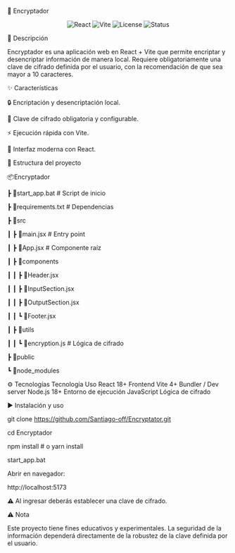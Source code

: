 🔐 Encryptador
<p align="center"> <img src="https://img.shields.io/badge/React-18+-blue.svg" alt="React"/> <img src="https://img.shields.io/badge/Vite-4+-purple.svg" alt="Vite"/> <img src="https://img.shields.io/badge/License-MIT-green.svg" alt="License"/> <img src="https://img.shields.io/badge/Status-Active-brightgreen.svg" alt="Status"/> </p>

📖 Descripción

Encryptador es una aplicación web en React + Vite que permite encriptar y desencriptar información de manera local.
Requiere obligatoriamente una clave de cifrado definida por el usuario, con la recomendación de que sea mayor a 10 caracteres.


✨ Características


🔒 Encriptación y desencriptación local.


🔑 Clave de cifrado obligatoria y configurable.


⚡ Ejecución rápida con Vite.


🎨 Interfaz moderna con React.


📂 Estructura del proyecto

📦Encryptador

 ┣ 📜start_app.bat          # Script de inicio
 
 ┣ 📜requirements.txt       # Dependencias
 
 ┣ 📂src
 
 ┃ ┣ 📜main.jsx             # Entry point
 
 ┃ ┣ 📜App.jsx              # Componente raíz
 
 ┃ ┣ 📂components
 
 ┃ ┃ ┣ 📜Header.jsx
 
 ┃ ┃ ┣ 📜InputSection.jsx
 
 ┃ ┃ ┣ 📜OutputSection.jsx
 
 ┃ ┃ ┗ 📜Footer.jsx
 
 ┃ ┣ 📂utils
 
 ┃ ┃ ┗ 📜encryption.js      # Lógica de cifrado
 
 ┣ 📂public
 
 ┗ 📂node_modules


⚙️ Tecnologías
Tecnología	Uso
React 18+	Frontend
Vite 4+	Bundler / Dev server
Node.js 18+	Entorno de ejecución
JavaScript	Lógica de cifrado


▶️ Instalación y uso

git clone https://github.com/Santiago-off/Encryptator.git

cd Encryptador

npm install   # o yarn install

start_app.bat


Abrir en navegador:

http://localhost:5173


⚠️ Al ingresar deberás establecer una clave de cifrado.

⚠️ Nota

Este proyecto tiene fines educativos y experimentales.
La seguridad de la información dependerá directamente de la robustez de la clave definida por el usuario.
